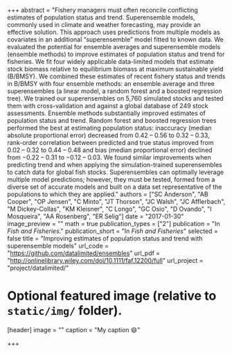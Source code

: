 +++
abstract = "Fishery managers must often reconcile conflicting estimates of population status and trend. Superensemble models, commonly used in climate and weather forecasting, may provide an effective solution. This approach uses predictions from multiple models as covariates in an additional “superensemble” model fitted to known data. We evaluated the potential for ensemble averages and superensemble models (ensemble methods) to improve estimates of population status and trend for fisheries. We fit four widely applicable data-limited models that estimate stock biomass relative to equilibrium biomass at maximum sustainable yield (B/BMSY). We combined these estimates of recent fishery status and trends in B/BMSY with four ensemble methods: an ensemble average and three superensembles (a linear model, a random forest and a boosted regression tree). We trained our superensembles on 5,760 simulated stocks and tested them with cross-validation and against a global database of 249 stock assessments. Ensemble methods substantially improved estimates of population status and trend. Random forest and boosted regression trees performed the best at estimating population status: inaccuracy (median absolute proportional error) decreased from 0.42 – 0.56 to 0.32 – 0.33, rank-order correlation between predicted and true status improved from 0.02 – 0.32 to 0.44 – 0.48 and bias (median proportional error) declined from −0.22 – 0.31 to −0.12 – 0.03. We found similar improvements when predicting trend and when applying the simulation-trained superensembles to catch data for global fish stocks. Superensembles can optimally leverage multiple model predictions; however, they must be tested, formed from a diverse set of accurate models and built on a data set representative of the populations to which they are applied."
authors = ["SC Anderson", "AB Cooper", "OP Jensen", "C Minto", "JT Thorson", "JC Walsh", "JC Afflerbach", "M Dickey-Collas", "KM Kleisner", "C Longo", "GC Osio", "D Ovando", "I Mosqueira", "AA Rosenberg", "ER Selig"]
date = "2017-01-30"
image_preview = ""
math = true
publication_types = ["2"]
publication = "In *Fish and Fisheries*."
publication_short = "In *Fish and Fisheries*"
selected = false
title = "Improving estimates of population status and trend with superensemble models"
url_code = "https://github.com/datalimited/ensembles"
url_pdf = "http://onlinelibrary.wiley.com/doi/10.1111/faf.12200/full"
url_project = "project/datalimited/"

# Optional featured image (relative to `static/img/` folder).
[header]
image = ""
caption = "My caption :smile:"

+++

